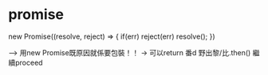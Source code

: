 # promise


new Promise((resolve, reject) => {
    if(err) reject(err)
    resolve();
})

--> 用new Promise既原因就係要包裝！！
    -> 可以return 番d 野出黎/比.then() 繼續proceed